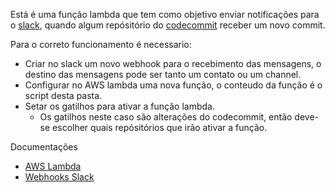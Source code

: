 Está é uma função lambda que tem como objetivo enviar notificações para o [slack](https://slack.com/), quando algum repósitório do [codecommit](https://aws.amazon.com/pt/getting-started/projects/migrate-git-repository/) receber um novo commit.

Para o correto funcionamento é necessario:

- Criar no slack um novo webhook para o recebimento das mensagens, o destino das mensagens pode ser tanto um contato ou um channel.
- Configurar no AWS lambda uma nova função, o conteudo da função é o script desta pasta.
- Setar os gatilhos para ativar a função lambda.
  - Os gatilhos neste caso são alterações do codecommit, então deve-se escolher quais repósitórios que irão ativar a função.


Documentações

- [AWS Lambda](https://docs.aws.amazon.com/pt_br/lambda/latest/dg/welcome.html)
- [Webhooks Slack](https://api.slack.com/incoming-webhooks)